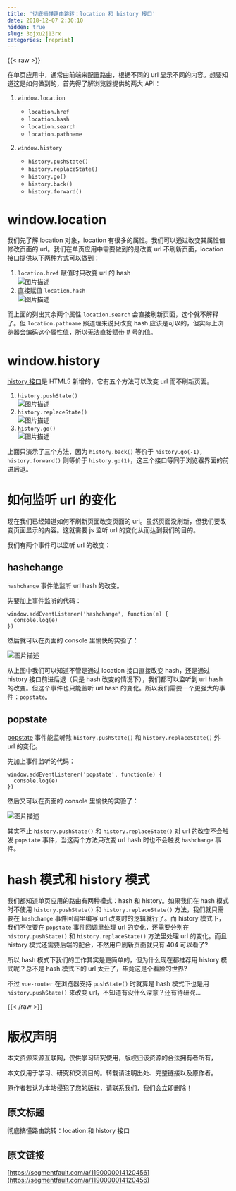 ```yaml
---
title: '彻底搞懂路由跳转：location 和 history 接口' 
date: 2018-12-07 2:30:10
hidden: true
slug: 3ojxu2j13rx
categories: [reprint]
---
```


{{< raw >}}

                    
<p>在单页应用中，通常由前端来配置路由，根据不同的 url 显示不同的内容。想要知道这是如何做到的，首先得了解浏览器提供的两大 API：</p>
<ol>
<li>
<p><code>window.location</code></p>
<ul>
<li><code>location.href</code></li>
<li><code>location.hash</code></li>
<li><code>location.search</code></li>
<li><code>location.pathname</code></li>
</ul>
</li>
<li>
<p><code>window.history</code></p>
<ul>
<li><code>history.pushState()</code></li>
<li><code>history.replaceState()</code></li>
<li><code>history.go()</code></li>
<li><code>history.back()</code></li>
<li><code>history.forward()</code></li>
</ul>
</li>
</ol>
<h1 id="articleHeader0">window.location</h1>
<p>我们先了解 location 对象，location 有很多的属性。我们可以通过改变其属性值修改页面的 url。我们在单页应用中需要做到的是改变 url 不刷新页面，location 接口提供以下两种方式可以做到：</p>
<ol>
<li>
<code>location.href</code> 赋值时只改变 url 的 hash<br><span class="img-wrap"><img data-src="/img/bV7pcG?w=968&amp;h=378" src="https://static.alili.tech/img/bV7pcG?w=968&amp;h=378" alt="图片描述" title="图片描述" style="cursor: pointer; display: inline;"></span>
</li>
<li>直接赋值 <code>location.hash</code><br><span class="img-wrap"><img data-src="/img/bV7pc1?w=944&amp;h=440" src="https://static.alili.tech/img/bV7pc1?w=944&amp;h=440" alt="图片描述" title="图片描述" style="cursor: pointer; display: inline;"></span>
</li>
</ol>
<p>而上面的列出其余两个属性 <code>location.search</code> 会直接刷新页面，这个就不解释了。但 <code>location.pathname</code> 照道理来说只改变 hash 应该是可以的，但实际上浏览器会编码这个属性值，所以无法直接赋带 # 号的值。</p>
<h1 id="articleHeader1">window.history</h1>
<p><a href="https://developer.mozilla.org/zh-CN/docs/Web/API/History" rel="nofollow noreferrer" target="_blank">history 接口</a>是 HTML5 新增的，它有五个方法可以改变 url 而不刷新页面。</p>
<ol>
<li>
<code>history.pushState()</code><br><span class="img-wrap"><img data-src="/img/bV7pg8?w=936&amp;h=434" src="https://static.alili.tech/img/bV7pg8?w=936&amp;h=434" alt="图片描述" title="图片描述" style="cursor: pointer; display: inline;"></span>
</li>
<li>
<code>history.replaceState()</code><br><span class="img-wrap"><img data-src="/img/bV7phf?w=950&amp;h=478" src="https://static.alili.tech/img/bV7phf?w=950&amp;h=478" alt="图片描述" title="图片描述" style="cursor: pointer; display: inline;"></span>
</li>
<li>
<code>history.go()</code><br><span class="img-wrap"><img data-src="/img/bV7phg?w=854&amp;h=578" src="https://static.alili.tech/img/bV7phg?w=854&amp;h=578" alt="图片描述" title="图片描述" style="cursor: pointer; display: inline;"></span>
</li>
</ol>
<p>上面只演示了三个方法，因为 <code>history.back()</code> 等价于 <code>history.go(-1)</code>，<code>history.forward()</code> 则等价于 <code>history.go(1)</code>，这三个接口等同于浏览器界面的前进后退。</p>
<h1 id="articleHeader2">如何监听 url 的变化</h1>
<p>现在我们已经知道如何不刷新页面改变页面的 url。虽然页面没刷新，但我们要改变页面显示的内容。这就需要 js 监听 url 的变化从而达到我们的目的。</p>
<p>我们有两个事件可以监听 url 的改变：</p>
<h2 id="articleHeader3">hashchange</h2>
<p><code>hashchange</code> 事件能监听 url hash 的改变。</p>
<p>先要加上事件监听的代码：</p>
<div class="widget-codetool" style="display:none;">
      <div class="widget-codetool--inner">
      <span class="selectCode code-tool" data-toggle="tooltip" data-placement="top" title="" data-original-title="全选"></span>
      <span type="button" class="copyCode code-tool" data-toggle="tooltip" data-placement="top" data-clipboard-text="window.addEventListener('hashchange', function(e) {
  console.log(e)
})" title="" data-original-title="复制"></span>
      <span type="button" class="saveToNote code-tool" data-toggle="tooltip" data-placement="top" title="" data-original-title="放进笔记"></span>
      </div>
      </div><pre class="hljs javascript"><code><span class="hljs-built_in">window</span>.addEventListener(<span class="hljs-string">'hashchange'</span>, <span class="hljs-function"><span class="hljs-keyword">function</span>(<span class="hljs-params">e</span>) </span>{
  <span class="hljs-built_in">console</span>.log(e)
})</code></pre>
<p>然后就可以在页面的 console 里愉快的实验了：</p>
<p><span class="img-wrap"><img data-src="/img/bV7plH?w=970&amp;h=974" src="https://static.alili.tech/img/bV7plH?w=970&amp;h=974" alt="图片描述" title="图片描述" style="cursor: pointer; display: inline;"></span></p>
<p>从上图中我们可以知道不管是通过 location 接口直接改变 hash，还是通过 history 接口前进后退（只是 hash 改变的情况下），我们都可以监听到 url hash 的改变。但这个事件也只能监听 url hash 的变化。所以我们需要一个更强大的事件：<code>popstate</code>。</p>
<h2 id="articleHeader4">popstate</h2>
<p><a href="https://developer.mozilla.org/zh-CN/docs/Web/Events/popstate" rel="nofollow noreferrer" target="_blank">popstate</a> 事件能监听除 <code>history.pushState()</code> 和 <code>history.replaceState()</code> 外 url 的变化。</p>
<p>先加上事件监听的代码：</p>
<div class="widget-codetool" style="display:none;">
      <div class="widget-codetool--inner">
      <span class="selectCode code-tool" data-toggle="tooltip" data-placement="top" title="" data-original-title="全选"></span>
      <span type="button" class="copyCode code-tool" data-toggle="tooltip" data-placement="top" data-clipboard-text="window.addEventListener('popstate', function(e) {
  console.log(e)
})" title="" data-original-title="复制"></span>
      <span type="button" class="saveToNote code-tool" data-toggle="tooltip" data-placement="top" title="" data-original-title="放进笔记"></span>
      </div>
      </div><pre class="hljs javascript"><code><span class="hljs-built_in">window</span>.addEventListener(<span class="hljs-string">'popstate'</span>, <span class="hljs-function"><span class="hljs-keyword">function</span>(<span class="hljs-params">e</span>) </span>{
  <span class="hljs-built_in">console</span>.log(e)
})</code></pre>
<p>然后又可以在页面的 console 里愉快的实验了：</p>
<p><span class="img-wrap"><img data-src="/img/bV7pow?w=970&amp;h=750" src="https://static.alili.tech/img/bV7pow?w=970&amp;h=750" alt="图片描述" title="图片描述" style="cursor: pointer; display: inline;"></span></p>
<p>其实不止 <code>history.pushState()</code> 和 <code>history.replaceState()</code> 对 url 的改变不会触发 <code>popstate</code> 事件，当这两个方法只改变 url hash 时也不会触发 <code>hashchange</code> 事件。</p>
<h1 id="articleHeader5">hash 模式和 history 模式</h1>
<p>我们都知道单页应用的路由有两种模式：hash 和 history。如果我们在 hash 模式时不使用 <code>history.pushState()</code> 和 <code>history.replaceState()</code> 方法，我们就只需要在 <code>hashchange</code> 事件回调里编写 url 改变时的逻辑就行了。而 history 模式下，我们不仅要在 <code>popstate</code> 事件回调里处理 url 的变化，还需要分别在 <code>history.pushState()</code> 和 <code>history.replaceState()</code> 方法里处理 url 的变化。而且 history 模式还需要后端的配合，不然用户刷新页面就只有 404 可以看了?</p>
<p>所以 hash 模式下我们的工作其实是更简单的，但为什么现在都推荐用 history 模式呢？总不是 hash 模式下的 url 太丑了，毕竟这是个看脸的世界?</p>
<p>不过 <code>vue-router</code> 在浏览器支持 <code>pushState()</code> 时就算是 hash 模式下也是用 <code>history.pushState()</code> 来改变 url，不知道有没什么深意？还有待研究...</p>

                
{{< /raw >}}

# 版权声明
本文资源来源互联网，仅供学习研究使用，版权归该资源的合法拥有者所有，

本文仅用于学习、研究和交流目的。转载请注明出处、完整链接以及原作者。

原作者若认为本站侵犯了您的版权，请联系我们，我们会立即删除！

## 原文标题
彻底搞懂路由跳转：location 和 history 接口

## 原文链接
[https://segmentfault.com/a/1190000014120456](https://segmentfault.com/a/1190000014120456)

